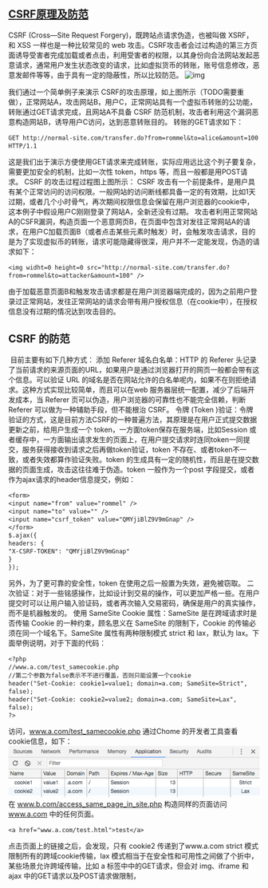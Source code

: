 ## [CSRF原理及防范](https://coderxing.gitbooks.io/architecture-evolution/di-san-pian-ff1a-bu-luo/641-web-an-quan-fang-fan/6412-csrf.html)

CSRF \(Cross—Site Request Forgery\)，既跨站点请求伪造，也被叫做 XSRF，和 XSS 一样也是一种比较常见的 web 攻击。CSRF攻击者会过过构造的第三方页面诱导受害者完成加载或者点击，利用受害者的权限，以其身份向合法网站发起恶意请求，通常用户发生状态改变的请求，比如虚拟货币的转账，账号信息修改，恶意发邮件等等，由于具有一定的隐蔽性，所以比较防范。
![img](/staic/image/0D485010-0672-43D8-AC1E-9468D64AA14F.png)

我们通过一个简单例子来演示 CSRF的攻击原理，如上图所示（TODO需要重做），正常网站A，攻击网站B，用户C，正常网站具有一个虚拟币转账的公功能，转账通过GET请求完成，且网站A不具备 CSRF 防范机制，攻击者利用这个漏洞恶意构造网站B，诱导用户C访问，达到恶意转账目的。
转账的GET请求如下：


```
GET http://normal-site.com/transfer.do?from=rommel&to=alice&amount=100 HTTP/1.1

```
这是我们出于演示方便使用GET请求来完成转账，实际应用远比这个列子要复杂，需要更加安全的机制，比如一次性 token，https 等，而且一般都是用POST请求。
CSRF 的攻击过程过程图上图所示：
CSRF 攻击有一个前提条件，是用户具有某个正常访问的访问权限。一般网站的访问断线都具备一定的有效期，比如1天过期，或者几个小时骨气，再次期间权限信息会保留在用户浏览器的cookie中，这本例子中假设用户C刚刚登录了网站A，全新还没有过期。
攻击者利用正常网站A的CSFR漏洞，构造页面一个恶意网页B，在页面中包含对发往正常网站A的请求，在用户C加载页面B（或者点击某些元素时触发）时，会触发攻击请求，目的是为了实现虚拟币的转账，请求可能隐藏得很深，用户并不一定能发现，伪造的请求如下：



```
<img widht=0 height=0 src="http://normal-site.com/transfer.do?from=rommel&to=attacker&amount=100" />

```
由于加载恶意页面B和触发攻击请求都是在用户浏览器端完成的，因为之前用户登录过正常网站，发往正常网站的请求会带有用户授权信息（在cookie中），在授权信息没有过期的情况达到攻击目的。

## CSRF 的防范
​ 目前主要有如下几种方式：
​添加 Referer 域名白名单：HTTP 的 Referer 头记录了当前请求的来源页面的URL，如果用户是通过浏览器打开的网页一般都会带有这个信息。可以验证 URL 的域名是否在网站允许的白名单呢内，如果不在则拒绝请求。这种方式实现比较简单，而且可以在web 服务器层统一配置，减少了后端开发成本，当 Referer 页可以伪造，用户浏览器的可靠性也不能完全信赖，判断 Referer 可以做为一种辅助手段，但不能根治 CSRF。
令牌 (Token )验证：令牌验证的方式，这是目前方法CSRF的一种普遍方法，其原理是在用户正式提交数据更新之前，给用户生成一个 token，一方面token保存在服务端，比如Session 或者缓存中，一方面输出请求发生的页面上，在用户提交请求时连同token一同提交，服务获得接收到请求之后再做token验证，token 不存在、或者token不一致，或者失效都算作验证失败。token 的生成具有一定的随机性，而且是在提交数据的页面生成，攻击这往往难于伪造。token 一般作为一个post 字段提交，或者作为ajax请求的header信息提交，例如：


```
<form>
<input name="from" value="rommel" />
<input name="to" value="" />
<input name="csrf_token" value="QMYjiBlZ9V9mGnap" />
</form>
$.ajax({
headers: {
"X-CSRF-TOKEN": "QMYjiBlZ9V9mGnap"
}
});
```
另外，为了更可靠的安全性，token 在使用之后一般置为失效，避免被窃取。
二次验证：对于一些铭感操作，比如设计到交易的操作，可以更加严格一些。在用户提交时可以让用户输入验证码，或者再次输入交易密码，确保是用户的真实操作，而不是机器触发的。
使用 SameSite Cookie 属性：SameSite 是在跨域请求时是否传输 Cookie 的一种约束，顾名思义在 SameSite 的限制下，Cookie 的传输必须在同一个域名下。SameSite 属性有两种限制模式 strict 和 lax，默认为 lax。下面举例说明，对于下面的代码：


```
<?php
//www.a.com/test_samecookie.php
//第二个参数为false表示不不进行覆盖，否则只能设置一个cookie
header("Set-Cookie: cookie1=value1; domain=a.com; SameSite=Strict", false);
header("Set-Cookie: cookie2=value2; domain=a.com; SameSite=Lax", false);
?>
```
访问，www.a.com/test_samecookie.php 通过Chome 的开发者工具查看cookie信息，如下：
![img](/static/image/3E9E901F-40EE-401E-B3ED-C36BFAC4CFE5.png)
在 www.b.com/access_same_page_in_site.php 构造同样的页面访问 www.a.com 中的任何页面。


```
<a href="www.a.com/test.html">test</a>

```
点击页面上的链接之后，会发现，只有 cookie2 传递到了www.a.com strict 模式限制所有的跨域cookie传输，lax 模式相当于在安全性和可用性之间做了个折中，某些场景允许跨域传输，比如 a 标签中中的GET请求，但会对 img、iframe 和 ajax 中的GET请求以及POST请求做限制，


